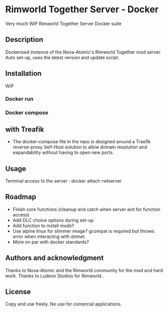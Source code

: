 # Rimworld Together Server - Docker
Very much WiP Rimworld Together Server Docker suite

## Description
Dockerised instance of the Nova-Atomic's Rimworld Together mod server.
Auto set-up, uses the latest version and update script.

## Installation

WiP
### Docker run

### Docker compose

## with Treafik
- The docker-compose file in the repo is designed around a Traefik reverse-proxy Self-Host solution to allow domain resolution and expandability without having to open new ports.
    

## Usage
Terminal access to the server : docker attach rwtserver


## Roadmap
- Finish core functions (cleanup and catch when server exit for function access)
- Add DLC choice options during set-up
- Add function to install mods?
- Use alpine linux for slimmer image? gcompat is required but throws error when interacting with dotnet.
- More on par with docker standards?

## Authors and acknowledgment
Thanks to Nova-Atomic and the Rimworld community for the mod and hard work. Thanks to Ludeon Studios for Rimworld..

## License
Copy and use freely. No use for comercial applications.
